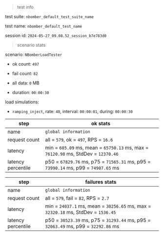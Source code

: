 > test info

test suite: `nbomber_default_test_suite_name`

test name: `nbomber_default_test_name`

session id: `2024-05-27_09.08.52_session_b7e783d0`

> scenario stats

scenario: `NBomberLoadTester`

  - ok count: `497`

  - fail count: `82`

  - all data: `0` MB

  - duration: `00:00:30`

load simulations:

  - `ramping_inject`, rate: `40`, interval: `00:00:01`, during: `00:00:30`

|step|ok stats|
|---|---|
|name|`global information`|
|request count|all = `579`, ok = `497`, RPS = `16.6`|
|latency|min = `605.09` ms, mean = `65750.13` ms, max = `76120.98` ms, StdDev = `12370.46`|
|latency percentile|p50 = `67829.76` ms, p75 = `71565.31` ms, p95 = `73990.14` ms, p99 = `74907.65` ms|


|step|failures stats|
|---|---|
|name|`global information`|
|request count|all = `579`, fail = `82`, RPS = `2.7`|
|latency|min = `24037.1` ms, mean = `30256.65` ms, max = `32320.18` ms, StdDev = `1536.45`|
|latency percentile|p50 = `30523.39` ms, p75 = `31293.44` ms, p95 = `32063.49` ms, p99 = `32292.86` ms|




